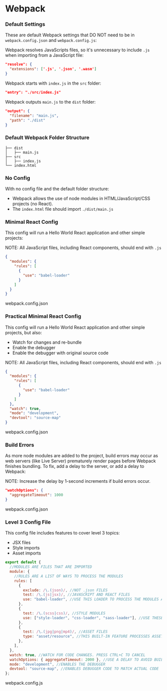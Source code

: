 # Webpack

### Default Settings

These are default Webpack settings that DO NOT need to be in `webpack.config.json` and `webpack.config.js`:

Webpack resolves JavaScripts files, so it's unnecessary to include `.js` when importing from a JavaScript file:
```json
"resolve": {
  "extensions": ['.js', '.json', '.wasm']
}
```

Webpack starts with `index.js` in the `src` folder:
```json
"entry": "./src/index.js"
```

Webpack outputs `main.js` to the `dist` folder: 
```json
"output": {
  "filename": "main.js",
  "path": "./dist"
}
```

### Default Webpack Folder Structure

```
├── dist
│   ├── main.js
├── src
│   ├── index.js
└── index.html
```

### No Config

With no config file and the default folder structure:
- Webpack allows the use of node modules in HTML/JavaScript/CSS projects (no React).
- The `index.html` file should import `./dist/main.js`

### Minimal React Config

This config will run a Hello World React application and other simple projects:

NOTE: All JavaScript files, including React components, should end with `.js`
```json
{
  "modules": {
    "rules": [
      {
        "use": "babel-loader"
      }
    ]
  }
}
```
webpack.config.json

### Practical Minimal React Config

This config will run a Hello World React application and other simple projects, but also:
- Watch for changes and re-bundle
- Enable the debugger
- Enable the debugger with original source code

NOTE: All JavaScript files, including React components, should end with `.js`
```json
{
  "modules": {
    "rules": [
      {
        "use": "babel-loader"
      }
    ]
  },
  "watch": true,
  "mode": "development",
  "devtool": "source-map"
}
```
webpack.config.json

### Build Errors

As more node modules are added to the project, build errors may occur as web servers (like Live Server) prematurely render pages before Webpack finishes bundling. To fix, add a delay to the server, or add a delay to Webpack:

NOTE: Increase the delay by 1-second increments if build errors occur.
```json
"watchOptions": {
  "aggregateTimeout": 1000
}
```
webpack.config.json

### Level 3 Config File

This config file includes features to cover level 3 topics:
- JSX files
- Style imports
- Asset imports

```javascript
export default {
  //MODULES ARE FILES THAT ARE IMPORTED
  module: {
    //RULES ARE A LIST OF WAYS TO PROCESS THE MODULES
    rules: [
      {
        exclude: /\.(json)/, //NOT .json FILES
        test: /\.(js|jsx)/, //JAVASCRIPT AND REACT FILES
        use: "babel-loader", //USE THIS LOADER TO PROCESS THE MODULES ABOVE
      },
      {
        test: /\.(scss|css)/, //STYLE MODULES
        use: ["style-loader", "css-loader", "sass-loader"], //USE THESE LOADERS TO PROCESS MODULES ABOVE
      },
      {
        test: /\.(jpg|png|mp4)/, //ASSET FILES
        type: "asset/resource", //THIS BUILT-IN FEATURE PROCESSES ASSETS.
      },
    ],
  },
  watch: true, //WATCH FOR CODE CHANGES. PRESS CTRL+C TO CANCEL
  watchOptions: { aggregateTimeout: 2000 }, //USE A DELAY TO AVOID BUILD ERRORS
  mode: "development", //ENABLES THE DEBUGGER
  devtool: "source-map", //ENABLES DEBUGGER CODE TO MATCH ACTUAL CODE
};
```
webpack.config.js

